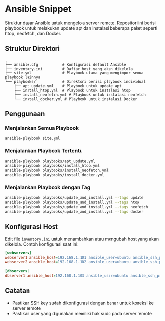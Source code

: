 # Ansible Snippet

Struktur dasar Ansible untuk mengelola server remote. Repositori ini berisi playbook untuk melakukan update apt dan instalasi beberapa paket seperti htop, neofetch, dan Docker.

## Struktur Direktori

```
.
├── ansible.cfg           # Konfigurasi default Ansible
├── inventory.ini         # Daftar host yang akan dikelola
├── site.yml              # Playbook utama yang mengimpor semua playbook lainnya
└── playbooks/            # Direktori berisi playbook individual
    ├── apt_update.yml    # Playbook untuk update apt
    ├── install_htop.yml  # Playbook untuk instalasi htop
    ├── install_neofetch.yml # Playbook untuk instalasi neofetch
    └── install_docker.yml # Playbook untuk instalasi Docker
```

## Penggunaan

### Menjalankan Semua Playbook

```bash
ansible-playbook site.yml
```

### Menjalankan Playbook Tertentu

```bash
ansible-playbook playbooks/apt_update.yml
ansible-playbook playbooks/install_htop.yml
ansible-playbook playbooks/install_neofetch.yml
ansible-playbook playbooks/install_docker.yml
```

### Menjalankan Playbook dengan Tag

```bash
ansible-playbook playbooks/update_and_install.yml --tags update
ansible-playbook playbooks/update_and_install.yml --tags htop
ansible-playbook playbooks/update_and_install.yml --tags neofetch
ansible-playbook playbooks/update_and_install.yml --tags docker
```

## Konfigurasi Host

Edit file `inventory.ini` untuk menambahkan atau mengubah host yang akan dikelola. Contoh konfigurasi saat ini:

```ini
[webservers]
webserver1 ansible_host=192.168.1.101 ansible_user=ubuntu ansible_ssh_private_key_file=~/.ssh/id_rsa
webserver2 ansible_host=192.168.1.102 ansible_user=ubuntu ansible_ssh_private_key_file=~/.ssh/id_rsa

[dbservers]
dbserver1 ansible_host=192.168.1.103 ansible_user=ubuntu ansible_ssh_private_key_file=~/.ssh/id_rsa
```

## Catatan

- Pastikan SSH key sudah dikonfigurasi dengan benar untuk koneksi ke server remote
- Pastikan user yang digunakan memiliki hak sudo pada server remote